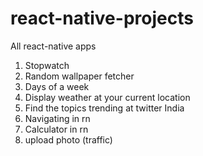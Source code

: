 # react-native-projects
All react-native apps

1. Stopwatch   
2. Random wallpaper fetcher   
3. Days of a week     
4. Display weather at your current location   
5. Find the topics trending at twitter India     
6. Navigating in rn
7. Calculator in rn
8. upload photo (traffic)
